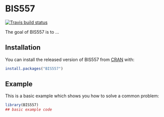 
# BIS557

<!-- badges: start -->
[![Travis build status](https://travis-ci.com/yuyuan-lin/BIS557.svg?branch=master)](https://travis-ci.com/yuyuan-lin/BIS557)
<!-- badges: end -->

The goal of BIS557 is to ...

## Installation

You can install the released version of BIS557 from [CRAN](https://CRAN.R-project.org) with:

``` r
install.packages("BIS557")
```

## Example

This is a basic example which shows you how to solve a common problem:

``` r
library(BIS557)
## basic example code
```

